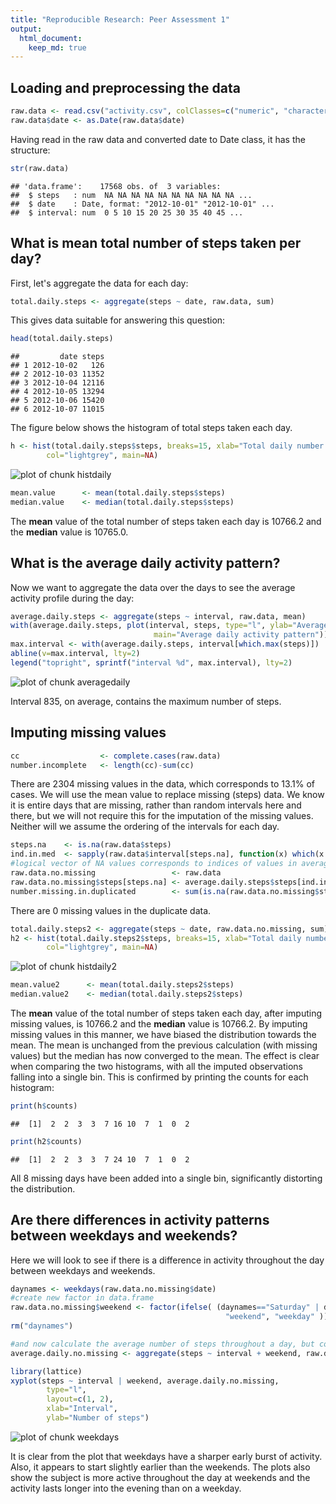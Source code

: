 ```yaml
---
title: "Reproducible Research: Peer Assessment 1"
output: 
  html_document:
    keep_md: true
---
```



## Loading and preprocessing the data

```r
raw.data <- read.csv("activity.csv", colClasses=c("numeric", "character", "numeric"))
raw.data$date <- as.Date(raw.data$date)
```
Having read in the raw data and converted date to Date class, it has the structure:

```r
str(raw.data)
```

```
## 'data.frame':	17568 obs. of  3 variables:
##  $ steps   : num  NA NA NA NA NA NA NA NA NA NA ...
##  $ date    : Date, format: "2012-10-01" "2012-10-01" ...
##  $ interval: num  0 5 10 15 20 25 30 35 40 45 ...
```



## What is mean total number of steps taken per day?
First, let's aggregate the data for each day:

```r
total.daily.steps <- aggregate(steps ~ date, raw.data, sum)
```
This gives data suitable for answering this question:

```r
head(total.daily.steps)
```

```
##         date steps
## 1 2012-10-02   126
## 2 2012-10-03 11352
## 3 2012-10-04 12116
## 4 2012-10-05 13294
## 5 2012-10-06 15420
## 6 2012-10-07 11015
```
The figure below shows the histogram of total steps taken each day.

```r
h <- hist(total.daily.steps$steps, breaks=15, xlab="Total daily number of steps",
        col="lightgrey", main=NA)
```

![plot of chunk histdaily](figure/histdaily-1.png) 

```r
mean.value      <- mean(total.daily.steps$steps)
median.value    <- median(total.daily.steps$steps)
```

The **mean** value of the total number of steps taken each day is 10766.2 and
the **median** value is 10765.0.



## What is the average daily activity pattern?
Now we want to aggregate the data over the days to see the average activity profile
during the day:

```r
average.daily.steps <- aggregate(steps ~ interval, raw.data, mean)
with(average.daily.steps, plot(interval, steps, type="l", ylab="Average number of steps",
                                main="Average daily activity pattern"))
max.interval <- with(average.daily.steps, interval[which.max(steps)])
abline(v=max.interval, lty=2)
legend("topright", sprintf("interval %d", max.interval), lty=2)
```

![plot of chunk averagedaily](figure/averagedaily-1.png) 

Interval 835, on average, contains the maximum number of steps.


## Imputing missing values

```r
cc                  <- complete.cases(raw.data)
number.incomplete   <- length(cc)-sum(cc)
```

There are 2304 missing values in the data, which corresponds to
13.1% of cases.
We will use the mean value to replace missing (steps) data. We know it is entire days that are missing,
rather than random intervals here and there, but we will not require this for the imputation of the missing
values. Neither will we assume the ordering of the intervals for each day.

```r
steps.na    <- is.na(raw.data$steps)
ind.in.med  <- sapply(raw.data$interval[steps.na], function(x) which(x == average.daily.steps$interval))
#logical vector of NA values corresponds to indices of values in average.daily.steps
raw.data.no.missing                 <- raw.data
raw.data.no.missing$steps[steps.na] <- average.daily.steps$steps[ind.in.med]
number.missing.in.duplicated        <- sum(is.na(raw.data.no.missing$steps))
```
There are 0 missing values in the duplicate data.


```r
total.daily.steps2 <- aggregate(steps ~ date, raw.data.no.missing, sum)
h2 <- hist(total.daily.steps2$steps, breaks=15, xlab="Total daily number of steps\n(Missing values substituted)",
        col="lightgrey", main=NA)
```

![plot of chunk histdaily2](figure/histdaily2-1.png) 

```r
mean.value2      <- mean(total.daily.steps2$steps)
median.value2    <- median(total.daily.steps2$steps)
```
The **mean** value of the total number of steps taken each day, after imputing missing values,
is 10766.2 and the **median** value is 10766.2.
By imputing missing values in this manner, we have biased the distribution towards the mean. The mean is unchanged
from the previous calculation (with missing values) but the median has now converged to the mean. The effect is
clear when comparing the two histograms, with all the imputed observations falling into a single bin. This is
confirmed by printing the counts for each histogram:

```r
print(h$counts)
```

```
##  [1]  2  2  3  3  7 16 10  7  1  0  2
```

```r
print(h2$counts)
```

```
##  [1]  2  2  3  3  7 24 10  7  1  0  2
```
All 8 missing days have been added into a single bin, significantly distorting the distribution.

## Are there differences in activity patterns between weekdays and weekends?
Here we will look to see if there is a difference in activity throughout the day between weekdays
and weekends.


```r
daynames <- weekdays(raw.data.no.missing$date)
#create new factor in data.frame
raw.data.no.missing$weekend <- factor(ifelse( (daynames=="Saturday" | daynames=="Sunday"), 
                                                "weekend", "weekday" ))
rm("daynames")

#and now calculate the average number of steps throughout a day, but conditioned on weekend/weekday
average.daily.no.missing <- aggregate(steps ~ interval + weekend, raw.data.no.missing, mean)

library(lattice)
xyplot(steps ~ interval | weekend, average.daily.no.missing, 
        type="l", 
        layout=c(1, 2), 
        xlab="Interval", 
        ylab="Number of steps")
```

![plot of chunk weekdays](figure/weekdays-1.png) 

It is clear from the plot that weekdays have a sharper early burst of activity. Also, it appears to start 
slightly earlier than the weekends. The plots also show the subject is more active throughout the day at weekends
and the activity lasts longer into the evening than on a weekday.
